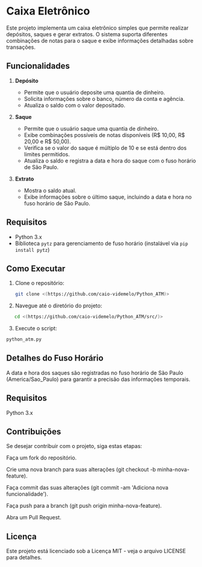 # Caixa Eletrônico

Este projeto implementa um caixa eletrônico simples que permite realizar depósitos, saques e gerar extratos. O sistema suporta diferentes combinações de notas para o saque e exibe informações detalhadas sobre transações.

## Funcionalidades

1. **Depósito**
   - Permite que o usuário deposite uma quantia de dinheiro.
   - Solicita informações sobre o banco, número da conta e agência.
   - Atualiza o saldo com o valor depositado.

2. **Saque**
   - Permite que o usuário saque uma quantia de dinheiro.
   - Exibe combinações possíveis de notas disponíveis (R$ 10,00, R$ 20,00 e R$ 50,00).
   - Verifica se o valor do saque é múltiplo de 10 e se está dentro dos limites permitidos.
   - Atualiza o saldo e registra a data e hora do saque com o fuso horário de São Paulo.

3. **Extrato**
   - Mostra o saldo atual.
   - Exibe informações sobre o último saque, incluindo a data e hora no fuso horário de São Paulo.

## Requisitos

- Python 3.x
- Biblioteca `pytz` para gerenciamento de fuso horário (instalável via `pip install pytz`)

## Como Executar

1. Clone o repositório:
   ```bash
   git clone <(https://github.com/caio-videmelo/Python_ATM)>
   ```

2. Navegue até o diretório do projeto:
```bash
   cd <(https://github.com/caio-videmelo/Python_ATM/src/)>
```

3. Execute o script:
```bash
python_atm.py
```

## Detalhes do Fuso Horário

A data e hora dos saques são registradas no fuso horário de São Paulo (America/Sao_Paulo) para garantir a precisão das informações temporais.

## Requisitos

Python 3.x

## Contribuições

Se desejar contribuir com o projeto, siga estas etapas:

Faça um fork do repositório.

Crie uma nova branch para suas alterações (git checkout -b minha-nova-feature).

Faça commit das suas alterações (git commit -am 'Adiciona nova funcionalidade').

Faça push para a branch (git push origin minha-nova-feature).

Abra um Pull Request.

## Licença

Este projeto está licenciado sob a Licença MIT - veja o arquivo LICENSE para detalhes.
